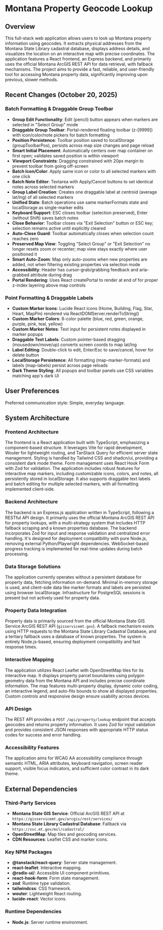 # Montana Property Geocode Lookup

## Overview

This full-stack web application allows users to look up Montana property information using geocodes. It extracts physical addresses from the Montana State Library cadastral database, displays address details, and visualizes the location on an interactive map with precise coordinates. The application features a React frontend, an Express backend, and primarily uses the official Montana ArcGIS REST API for data retrieval, with fallback mechanisms. The project aims to provide a fast, reliable, and user-friendly tool for accessing Montana property data, significantly improving upon previous, slower methods.

## Recent Changes (October 20, 2025)

### Batch Formatting & Draggable Group Toolbar
- **Group Edit Functionality**: Edit (pencil) button appears when markers are selected in "Select Group" mode
- **Draggable Group Toolbar**: Portal-rendered floating toolbar (z-[9999]) with icon/color/note pickers for batch formatting
- **Position Persistence**: Toolbar position saved to localStorage (groupToolbarPos), persists across map size changes and page reload
- **Smart Initial Placement**: Automatically centers over map container on first open; validates saved position is within viewport
- **Viewport Constraints**: Dragging constrained with 20px margin to prevent toolbar from going off-screen
- **Batch Icon/Color**: Apply same icon or color to all selected markers with one click
- **Batch Note Editor**: Textarea with Apply/Cancel buttons to set identical notes across selected markers
- **Group Label Creation**: Creates one draggable label at centroid (average lat/lng) of all selected markers
- **Unified State**: Batch operations use same markerFormats state and localStorage as single-marker edits
- **Keyboard Support**: ESC closes toolbar (selection preserved), Enter (without Shift) saves batch notes
- **Close Behavior**: Toolbar closes via "Exit Selection" button or ESC key; selection remains active until explicitly cleared
- **Auto-Close Guard**: Toolbar automatically closes when selection count reaches zero
- **Preserved Map View**: Toggling "Select Group" or "Exit Selection" no longer resets zoom or recenter; map view stays exactly where user positioned it
- **Smart Auto-Zoom**: Map only auto-zooms when new properties are added, not when filtering existing properties via selection mode
- **Accessibility**: Header has cursor-grab/grabbing feedback and aria-grabbed attribute during drag
- **Portal Rendering**: Uses React createPortal to render at end of <body> for proper z-index layering above map controls

### Point Formatting & Draggable Labels
- **Custom Marker Icons**: Lucide React icons (Home, Building, Flag, Star, Heart, MapPin) rendered via ReactDOMServer.renderToString()
- **Custom Marker Colors**: 8-color palette (blue, red, green, orange, purple, pink, teal, yellow)
- **Custom Marker Notes**: Text input for persistent notes displayed in marker popups
- **Draggable Text Labels**: Custom pointer-based dragging (mousedown/move/up) converts screen coords to map lat/lng
- **Label Editing**: Double-click to edit, Enter/Esc to save/cancel, hover for delete button
- **LocalStorage Persistence**: All formatting (map-marker-formats) and labels (map-labels) persist across page reloads
- **Dark Theme Styling**: All popups and toolbar panels use CSS variables matching app's dark UI

## User Preferences

Preferred communication style: Simple, everyday language.

## System Architecture

### Frontend Architecture
The frontend is a React application built with TypeScript, emphasizing a component-based structure. It leverages Vite for rapid development, Wouter for lightweight routing, and TanStack Query for efficient server state management. Styling is handled by Tailwind CSS and shadcn/ui, providing a consistent dark mode theme. Form management uses React Hook Form with Zod for validation. The application includes robust features for interactive map markers, including customizable icons, colors, and notes, all persistently stored in localStorage. It also supports draggable text labels and batch editing for multiple selected markers, with all formatting implemented client-side.

### Backend Architecture
The backend is an Express.js application written in TypeScript, following a RESTful API design. It primarily uses the official Montana ArcGIS REST API for property lookups, with a multi-strategy system that includes HTTP fallback scraping and a known properties database. The backend incorporates Zod for input and response validation and centralized error handling. It's designed for deployment compatibility with pure Node.js, removing external Python/Playwright dependencies. WebSocket-based progress tracking is implemented for real-time updates during batch processing.

### Data Storage Solutions
The application currently operates without a persistent database for property data, fetching information on-demand. Minimal in-memory storage is used, and client-side data like marker formats and labels are persisted using browser localStorage. Infrastructure for PostgreSQL sessions is present but not actively used for property data.

### Property Data Integration
Property data is primarily sourced from the official Montana State GIS Service ArcGIS REST API (`gisservicemt.gov`). A fallback mechanism exists using HTTP requests to the Montana State Library Cadastral Database, and a tertiary fallback uses a database of known properties. The system is entirely Node.js-based, ensuring deployment compatibility and fast response times.

### Interactive Mapping
The application utilizes React Leaflet with OpenStreetMap tiles for its interactive map. It displays property parcel boundaries using polygon geometry data from the Montana API and includes precise coordinate information. The map features multi-property display, dynamic color coding, an interactive legend, and auto-fits bounds to show all displayed properties. Custom controls and responsive design ensure usability across devices.

### API Design
The REST API provides a `POST /api/property/lookup` endpoint that accepts geocodes and returns property information. It uses Zod for input validation and provides consistent JSON responses with appropriate HTTP status codes for success and error handling.

### Accessibility Features
The application aims for WCAG AA accessibility compliance through semantic HTML, ARIA attributes, keyboard navigation, screen reader support, visible focus indicators, and sufficient color contrast in its dark theme.

## External Dependencies

### Third-Party Services
- **Montana State GIS Service**: Official ArcGIS REST API at `https://gisservicemt.gov/arcgis/rest/services/`
- **Montana State Library Cadastral Database**: Fallback via `https://svc.mt.gov/msl/cadastral/`
- **OpenStreetMap**: Map tiles and geocoding services.
- **CDN Resources**: Leaflet CSS and marker icons.

### Key NPM Packages
- **@tanstack/react-query**: Server state management.
- **react-leaflet**: Interactive mapping.
- **@radix-ui/**: Accessible UI component primitives.
- **react-hook-form**: Form state management.
- **zod**: Runtime type validation.
- **tailwindcss**: CSS framework.
- **wouter**: Lightweight React routing.
- **lucide-react**: Vector icons.

### Runtime Dependencies
- **Node.js**: Server runtime environment.